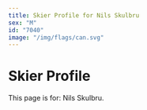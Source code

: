 ```yaml
---
title: Skier Profile for Nils Skulbru
sex: "M"
id: "7040"
image: "/img/flags/can.svg" 
---
```


# Skier Profile

This page is for: Nils Skulbru.
    
